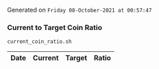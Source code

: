 Generated on `Friday 08-October-2021 at 00:57:47`

### Current to Target Coin Ratio
`current_coin_ratio.sh`

Date|Current|Target|Ratio
---|---|---|---

